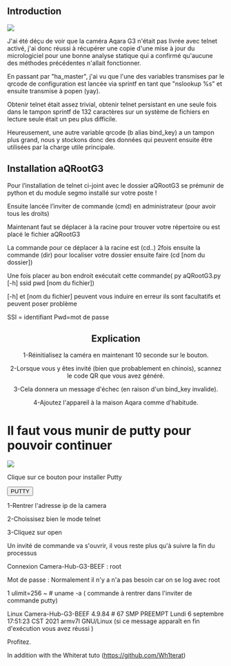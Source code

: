 
<h2> Introduction </h2>
   <img src="https://user-images.githubusercontent.com/1288525/152621650-993c5630-c749-4758-9609-e5421df4d7ff.png">
 
 <p> J'ai été déçu de voir que la caméra Aqara G3 n'était pas livrée avec telnet activé, j'ai donc réussi à récupérer une copie d'une mise à jour du micrologiciel pour une bonne analyse statique qui a confirmé qu'aucune des méthodes précédentes n'allait fonctionner.

En passant par "ha_master", j'ai vu que l'une des variables transmises par le qrcode de configuration est lancée via sprintf en tant que "nslookup %s" et ensuite transmise à popen (yay).

Obtenir telnet était assez trivial, obtenir telnet persistant en une seule fois dans le tampon sprintf de 132 caractères sur un système de fichiers en lecture seule était un peu plus difficile.

Heureusement, une autre variable qrcode (b alias bind_key) a un tampon plus grand, nous y stockons donc des données qui peuvent ensuite être utilisées par la charge utile principale. </p>

<h2>Installation aQRootG3 </h2>

 <p> Pour l’installation de telnet ci-joint avec le dossier aQRootG3 se prémunir de python et du module segmo installé sur votre poste !</p>
 <p>Ensuite lancée l’inviter de commande (cmd) en administrateur (pour avoir tous les droits)</p>
 <p>Maintenant faut se déplacer à la racine pour trouver votre répertoire ou est placé le fichier aQRootG3 </p> 
 <p>La commande pour ce déplacer à la racine est (cd..) 2fois  ensuite la commande (dir) pour localiser votre dossier ensuite faire (cd [nom du dossier])</p>
 <p> Une fois placer au bon endroit exécutait cette commande( py aQRootG3.py [-h] ssid pwd [nom du fichier]) </p>

 <p>[-h] et [nom du fichier] peuvent vous induire en erreur ils sont facultatifs et peuvent poser problème </p>

   <p>SSI = identifiant 
      Pwd=mot de passe </p>
         

 <h2><center>Explication</h2></center>
 
 <p><center>1-Réinitialisez la caméra en maintenant 10 seconde sur le bouton.</p></center>
 <p><center>2-Lorsque vous y êtes invité (bien que probablement en chinois), scannez le code QR que vous avez généré.</p></center>
 <p><center>3-Cela donnera un message d'échec (en raison d'un bind_key invalide).</p></center>
 <p><center>4-Ajoutez l'appareil à la maison Aqara comme d'habitude.</p></center>
 
 <h1> Il faut vous munir de putty pour pouvoir continuer </h1>
 <img src="https://pic.clubic.com/v1/images/1498701/raw"> 
 <p> Clique sur ce bouton pour installer Putty </p>
	  <input type="button" onclick="window.location.href = 'https://www.chiark.greenend.org.uk/~sgtatham/putty/latest.html';" value="PUTTY" />
 
 <p>1-Rentrer l'adresse ip de la camera </p>
 <p>2-Choissisez bien le mode telnet </p>
 <p>3-Cliquez sur open </p>
 
Un invité de commande va s'ouvrir, il vous reste plus qu'à suivre la fin du processus
 
 <p>Connexion Camera-Hub-G3-BEEF : root </p>
   <p>Mot de passe : Normalement il n'y a n'a pas besoin car on se log avec root</p>
   <p>  1 ulimit=256 ~ # uname -a ( commande à rentrer dans l'inviter de commande putty)</p>
     <p> Linux Camera-Hub-G3-BEEF 4.9.84 # 67 SMP PREEMPT Lundi 6 septembre 17:51:23 CST 2021 armv7l GNU/Linux  (si ce message apparaît en fin d'exécution vous avez réussi )</p>
  
  
  <p>Profitez.</p>
</html>

In addition with the Whiterat tuto 
(https://github.com/Wh1terat)
